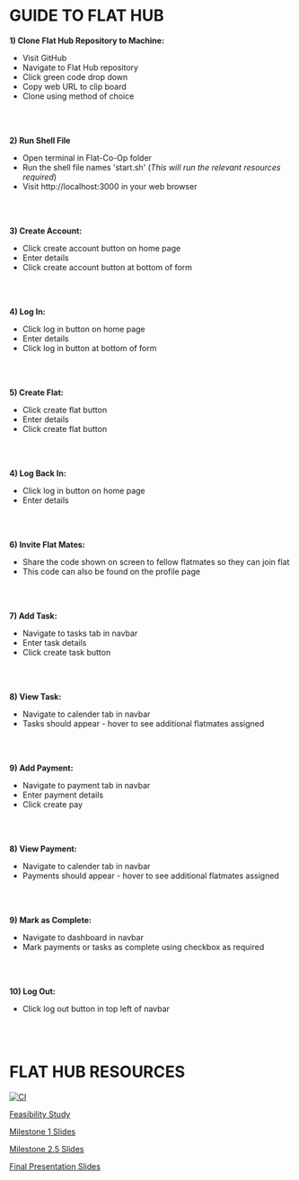 # GUIDE TO FLAT HUB

**1) Clone Flat Hub Repository to Machine:** 
- Visit GitHub 
- Navigate to Flat Hub repository 
- Click green code drop down
- Copy web URL to clip board
- Clone using method of choice
<br>
<br>


**2) Run Shell File**
- Open terminal in Flat-Co-Op folder
- Run the shell file names 'start.sh' (*This will run the relevant resources required*)
- Visit http://localhost:3000 in your web browser
<br>
<br>


**3) Create Account:**
- Click create account button on home page
- Enter details
- Click create account button at bottom of form
<br>
<br>

**4)  Log In:**
- Click log in button on home page
- Enter details
- Click log in button at bottom of form
<br>
<br>


**5) Create Flat:**
- Click create flat button
- Enter details
- Click create flat button
<br>
<br>

**4)  Log Back In:**
- Click log in button on home page
- Enter details
<br>
<br>

**6) Invite Flat Mates:**
- Share the code shown on screen to fellow flatmates so they can join flat 
- This code can also be found on the profile page
<br>
<br>

**7) Add Task:**
- Navigate to tasks tab in navbar
- Enter task details
- Click create task button
<br>
<br>

**8) View Task:**
- Navigate to calender tab in navbar
- Tasks should appear - hover to see additional flatmates assigned
<br>
<br>

**9) Add Payment:**
- Navigate to payment tab in navbar
- Enter payment details
- Click create pay
<br>
<br>

**8) View Payment:**
- Navigate to calender tab in navbar
- Payments should appear - hover to see additional flatmates assigned
<br>
<br>

**9) Mark as Complete:**
- Navigate to dashboard in navbar
- Mark payments or tasks as complete using checkbox as required
<br>
<br>

**10) Log Out:**
- Click log out button in top left of navbar



<br>
<br>

# FLAT HUB RESOURCES

[![CI](https://github.com/lcadese/Flat-Co-op/actions/workflows/gradle.yml/badge.svg?branch=main)](https://github.com/lcadese/Flat-Co-op/actions/workflows/gradle.yml)

[Feasibility Study](https://docs.google.com/document/d/1v9Tw4Ltn0yRUwumZ-bjPKNyZb1GMgd2czavlDw4zOhU/edit)

[Milestone 1 Slides](https://docs.google.com/presentation/d/1lBpntEKT-qJhh_yhGnO01gX-YvSJ_nLBGLA6onixSPc/edit#slide=id.g26bfd092671_0_4744)

[Milestone 2.5 Slides](https://docs.google.com/presentation/d/1Qgc3WGZGrKrhpDWpHIndx_89exMNIFvN3chPMsavNBM/edit?usp=sharing)

[Final Presentation Slides](https://docs.google.com/presentation/d/1F3PMVmFSD-gOTRjP4JCRCvr4gBBWTXIz2WZdkMj_X4c/edit?usp=sharing)
